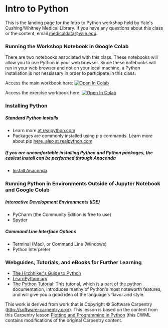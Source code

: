 # Intro to Python

This is the landing page for the Intro to Python workshop held by Yale's Cushing/Whitney Medical Library. If you have any questions about this class or the content, email medicaldata@yale.edu. 


### Running the Workshop Notebook in Google Colab

There are two notebooks associated with this class. These notebooks will allow you to use Python in your web browser. Since these notebooks will run in your web browser and not on your local machine, a Python installation is not nessissary in order to participate in this class.

Access the main workbook here: [![Open In Colab](https://colab.research.google.com/assets/colab-badge.svg)](https://colab.research.google.com/github/CWML/library-workshops/blob/master/intro-to-python/intro-to-python-workbook.ipynb)

Access the exercise workbook here: [![Open In Colab](https://colab.research.google.com/assets/colab-badge.svg)](https://colab.research.google.com/github/CWML/library-workshops/blob/master/intro-to-python/intro-to-python-exercises.ipynb)


### Installing Python
 
##### Standard Python Installs
* Learn more [at realpython.com](https://realpython.com/installing-python/)
* Packages are commonly installed using pip commands. Learn more about pip [here, also at realpython.com](https://realpython.com/what-is-pip/)

##### If you are uncomfortable installing Python and Python packages, the easiest install can be performed through Anaconda
* [Install Anaconda](https://www.anaconda.com/download/).



### Running Python in Environments Outside of Jupyter Notebook and Google Colab

##### Interactive Development Environments (IDE)
* PyCharm (the Community Edition is free to use)
* Spyder

##### Command Line Interface Options
* Terminal (Mac), or Command Line (Windows)
* Python Interpreter 


### Webguides, Tutorials, and eBooks for Further Learning
* [The Hitchhiker's Guide to Python](https://docs.python-guide.org/intro/learning/)
* [LearnPython.org](learnpython.org)
* [The Python Tutorial](https://docs.python.org/3/tutorial/): This tutorial, which is a part of the python documentation, introduces manhy of Python's most noteworth features, and will give you a good idea of the language's flavor and style. 


This work is derived from work that is Copyright © Software Carpentry (http://software-carpentry.org/). This lesson is based on the content from this Carpentry lesson [Plotting and Programming in Python](https://swcarpentry.github.io/python-novice-gapminder/LICENSE.html) (this CWML contains modifications of the original Carpentry content. 
